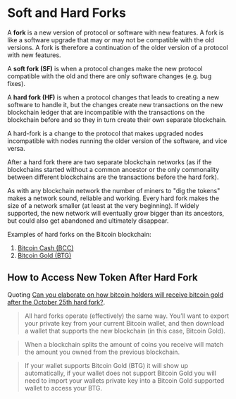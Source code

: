 # Soft and Hard Forks

A **fork** is a new version of protocol or software with new features. A fork is like a software upgrade that may or may not be compatible with the old versions. A fork is therefore a continuation of the older version of a protocol with new features.

A **soft fork (SF)** is when a protocol changes make the new protocol compatible with the old and there are only software changes (e.g. bug fixes).

A **hard fork (HF)** is when a protocol changes that leads to creating a new software to handle it, but the changes create new transactions on the new blockchain ledger that are incompatible with the transactions on the blockchain before and so they in turn create their own separate blockchain.

A hard-fork is a change to the protocol that makes upgraded nodes incompatible with nodes running the older version of the software, and vice versa.

After a hard fork there are two separate blockchain networks (as if the blockchains started without a common ancestor or the only commonality between different blockchains are the transactions before the hard fork).

As with any blockchain network the number of miners to "dig the tokens" makes a network sound, reliable and working. Every hard fork makes the size of a network smaller (at least at the very beginning). If widely supported, the new network will eventually grow bigger than its ancestors, but could also get abandoned and ultimately disappear.

Examples of hard forks on the Bitcoin blockchain:

1. [Bitcoin Cash (BCC)](./bcc.md)
1. [Bitcoin Gold (BTG)](./btg.md)

## How to Access New Token After Hard Fork

Quoting [Can you elaborate on how bitcoin holders will receive bitcoin gold after the October 25th hard fork?](https://www.quora.com/Can-you-elaborate-on-how-bitcoin-holders-will-receive-bitcoin-gold-after-the-October-25th-hard-fork).

> All hard forks operate (effectively) the same way. You’ll want to export your private key from your current Bitcoin wallet, and then download a wallet that supports the new blockchain (in this case, Bitcoin Gold).

> When a blockchain splits the amount of coins you receive will match the amount you owned from the previous blockchain.

> If your wallet supports Bitcoin Gold (BTG) it will show up automatically, if your wallet does not support Bitcoin Gold you will need to import your wallets private key into a Bitcoin Gold supported wallet to access your BTG.
